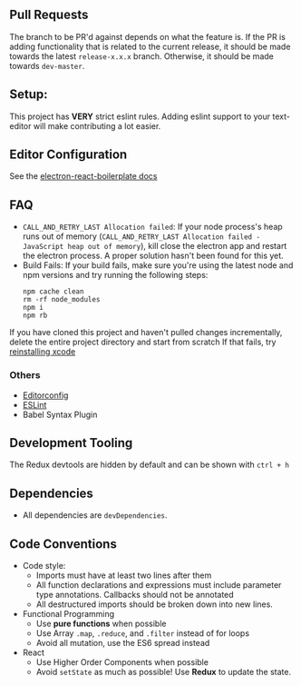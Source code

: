## Pull Requests
The branch to be PR'd against depends on what the feature is. If the PR is adding functionality that is related to the current release, it should be made towards the latest `release-x.x.x` branch. Otherwise, it should be made towards `dev-master`.

## Setup:
This project has **VERY** strict eslint rules. Adding eslint support to your text-editor will make contributing a lot easier.

## Editor Configuration

See the [electron-react-boilerplate docs](https://electron-react-boilerplate.js.org/docs/editor-configuration/)

## FAQ
 * `CALL_AND_RETRY_LAST Allocation failed`: If your node process's heap runs out of memory (`CALL_AND_RETRY_LAST Allocation failed - JavaScript heap out of memory`), kill close the electron app and restart the electron process. A proper solution hasn't been found for this yet.
 * Build Fails: If your build fails, make sure you're using the latest node and npm versions and try running the following steps:
   ```console
   npm cache clean
   rm -rf node_modules
   npm i
   npm rb
   ```
  If you have cloned this project and haven't pulled changes incrementally, delete the entire project directory and start from scratch
  If that fails, try [reinstalling xcode](https://github.com/chentsulin/electron-react-boilerplate/issues/383#issuecomment-246428151)

### Others
* [Editorconfig](http://editorconfig.org/#download)
* [ESLint](http://eslint.org/docs/user-guide/integrations#editors)
* Babel Syntax Plugin

## Development Tooling
The Redux devtools are hidden by default and can be shown with `ctrl + h`

## Dependencies
* All dependencies are `devDependencies`.

## Code Conventions
* Code style:
  * Imports must have at least two lines after them
  * All function declarations and expressions must include parameter type annotations. Callbacks should not be annotated
  * All destructured imports should be broken down into new lines.
* Functional Programming
  * Use **pure functions** when possible
  * Use Array `.map`, `.reduce`, and `.filter` instead of for loops
  * Avoid all mutation, use the ES6 spread instead
* React
  * Use Higher Order Components when possible
  * Avoid `setState` as much as possible! Use **Redux** to update the state.
